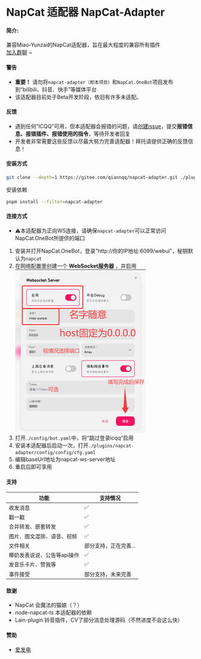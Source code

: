 # NapCat 适配器 NapCat-Adapter
#### 简介:
兼容Miao-Yunzai的NapCat适配器，旨在最大程度的兼容所有插件<br>
[加入群聊](https://qm.qq.com/q/DP6Y6UxIqc) ~
#### 警告
  - **重要！** 请勿将`napcat-adapter（即本项目）`和`NapCat.OneBot`项目发布到“bilibili、抖音、快手”等媒体平台
  - 该适配器目前处于Beta开发阶段，依旧有许多未适配。

#### 反馈
  - 遇到任何“ICQQ”可用，但本适配器会报错的问题，请[创建issue](https://gitee.com/qiannqq/napcat-adapter/issues/new/choose)，提交**报错信息、报错插件、报错使用的指令**，等待开发者回复
  - 开发者非常需要这些反馈以尽最大努力完善适配器！拜托请提供正确的反馈信息！

#### 安装方式
```bash
git clone --depth=1 https://gitee.com/qiannqq/napcat-adapter.git ./plugins/napcat-adapter
```
安装依赖
```bash
pnpm install --filter=napcat-adapter
```

#### 连接方式
  - ⚠️本适配器为正向WS连接，请确保`napcat-adapter`可以正常访问NapCat.OneBot所提供的端口
  1. 安装并打开NapCat.OneBot，登录"http://你的IP地址:6099/webui"，秘钥默认为`napcat`
  2. 在网络配置里创建一个 **WebSocket服务器** ，并启用<br>
![cfg-napcat](./other/cfg-napcat.png)
  3. 打开`./config/bot.yaml`中，将“跳过登录icqq”启用
  4. 安装本适配器后启动一次，打开`./plugins/napcat-adapter/config/config/cfg.yaml`
  5. 编辑baseUrl地址为napcat-ws-server地址
  6. 重启后即可享用

#### 支持
| 功能 | 支持情况 |
|---|---|
| 收发消息 | ✅ |
| 戳一戳 | ✅ |
| 合并转发、嵌套转发 | ✅ |
| 图片、图文混排、语音、视频 | ✅ |
| 文件相关 | 部分支持，正在完善... |
| 椰奶发表说说、公告等api操作 | ✅ |
| 发音乐卡片、赞我等 | ✅ |
| 事件接受 | 部分支持，未来完善 |


#### 致谢
  - NapCat 会魔法的猫娘（？）
  - node-napcat-ts 本适配器的依赖
  - Lain-plugin 铃音插件，CV了部分消息处理源码（不然进度不会这么快）

#### 赞助
  - [爱发电](https://afdian.com/a/qiannqq)
